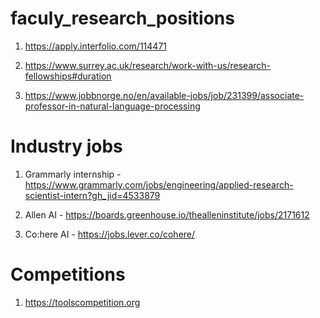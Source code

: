 # faculy_research_positions

1. https://apply.interfolio.com/114471

2. https://www.surrey.ac.uk/research/work-with-us/research-fellowships#duration
3. https://www.jobbnorge.no/en/available-jobs/job/231399/associate-professor-in-natural-language-processing


# Industry jobs
1. Grammarly internship - https://www.grammarly.com/jobs/engineering/applied-research-scientist-intern?gh_jid=4533879

2. Allen AI - https://boards.greenhouse.io/thealleninstitute/jobs/2171612

4. Co:here AI - https://jobs.lever.co/cohere/

# Competitions

1. https://toolscompetition.org

